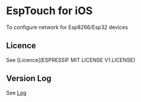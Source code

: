 # EspTouch for iOS
To configure network for Esp8266/Esp32 devices

## Licence
See [Licence](ESPRESSIF MIT LICENSE V1.LICENSE)

## Version Log
See [Log](Log.md)

